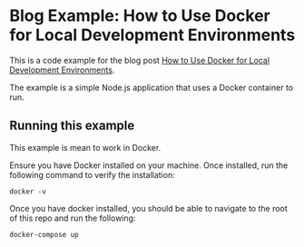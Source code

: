 # Blog Example: How to Use Docker for Local Development Environments

This is a code example for the blog post 
[How to Use Docker for Local Development Environments](https://davidboothe.com/2024/11/how-to-use-docker-for-local-development-environments/).

The example is a simple Node.js application that uses a Docker container to run.

## Running this example
This example is mean to work in Docker.

Ensure you have Docker installed on your machine. Once installed, run
the following command to verify the installation:

`docker -v`

Once you have docker installed, you should be able to navigate to the root
of this repo and run the following:

`docker-compose up`
